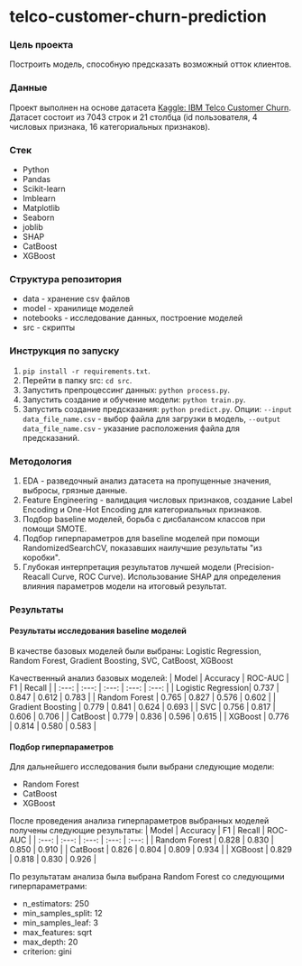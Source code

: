 # telco-customer-churn-prediction

### Цель проекта
Построить модель, способную предсказать возможный отток клиентов.

### Данные
Проект выполнен на основе датасета [Kaggle: IBM Telco Customer Churn](https://www.kaggle.com/datasets/blastchar/telco-customer-churn). Датасет состоит из 7043 строк и 21 столбца (id пользователя, 4 числовых признака, 16 категориальных признаков).

### Стек
- Python
- Pandas
- Scikit-learn
- Imblearn
- Matplotlib
- Seaborn
- joblib
- SHAP
- CatBoost
- XGBoost

### Структура репозитория
- data - хранение csv файлов
- model - хранилище моделей
- notebooks - исследование данных, построение моделей
- src - скрипты

### Инструкция по запуску
1) ```pip install -r requirements.txt```.
2) Перейти в папку src: ```cd src```.
3) Запустить препроцессинг данных: ```python process.py```.
4) Запустить создание и обучение модели: ```python train.py```.
5) Запустить создание предсказания: ```python predict.py```. Опции: ```--input data_file_name.csv``` - выбор файла для загрузки в модель, ```--output data_file_name.csv``` - указание расположения файла для предсказаний.

### Методология
1) EDA - разведочный анализ датасета на пропущенные значения, выбросы, грязные данные.
2) Feature Engineering - валидация числовых признаков, создание Label Encoding и One-Hot Encoding для категориальных признаков.
3) Подбор baseline моделей, борьба с дисбалансом классов при помощи SMOTE.
4) Подбор гиперпараметров для baseline моделей при помощи RandomizedSearchCV, показавших наилучшие результаты "из коробки".
5) Глубокая интерпретация результатов лучшей модели (Precision-Reacall Curve, ROC Curve). Использование SHAP для определения влияния параметров модели на итоговый результат.

### Результаты
#### Результаты исследования baseline моделей
В качестве базовых моделей были выбраны: Logistic Regression, Random Forest, Gradient Boosting, SVC, CatBoost, XGBoost

Качественный анализ базовых моделей:
| Model | Accuracy | ROC-AUC | F1 | Recall |
| :---: | :---: | :---: | :---: | :---: |
| Logistic Regression| 0.737 | 0.847 | 0.612 | 0.783 |
| Random Forest | 0.765 | 0.827 | 0.576 | 0.602 |
| Gradient Boosting | 0.779 | 0.841 | 0.624 | 0.693 |
| SVC | 0.756 | 0.817 | 0.606 | 0.706 |
| CatBoost | 0.779 | 0.836 | 0.596 | 0.615 |
| XGBoost | 0.776 | 0.814 | 0.580 | 0.583 |

#### Подбор гиперпараметров
Для дальнейшего исследования были выбрани следующие модели:
- Random Forest
- CatBoost
- XGBoost

После проведения анализа гиперпараметров выбранных моделей получены следующие результаты:
| Model | Accuracy | F1 | Recall | ROC-AUC |
| :---: | :---: | :---: | :---: | :---: |
| Random Forest | 0.828 | 0.830 | 0.850 | 0.910 |
| CatBoost | 0.826 | 0.804 | 0.809 | 0.934 |
| XGBoost | 0.829 | 0.818 | 0.830 | 0.926 |

По результатам анализа была выбрана Random Forest со следующими гиперпараметрами:
- n_estimators: 250
- min_samples_split: 12
- min_samples_leaf: 3
- max_features: sqrt
- max_depth: 20
- criterion: gini


